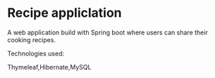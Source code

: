 # Recipe appliclation

A web application build with Spring boot where users can share their cooking recipes.

Technologies used:

Thymeleaf,Hibernate,MySQL
